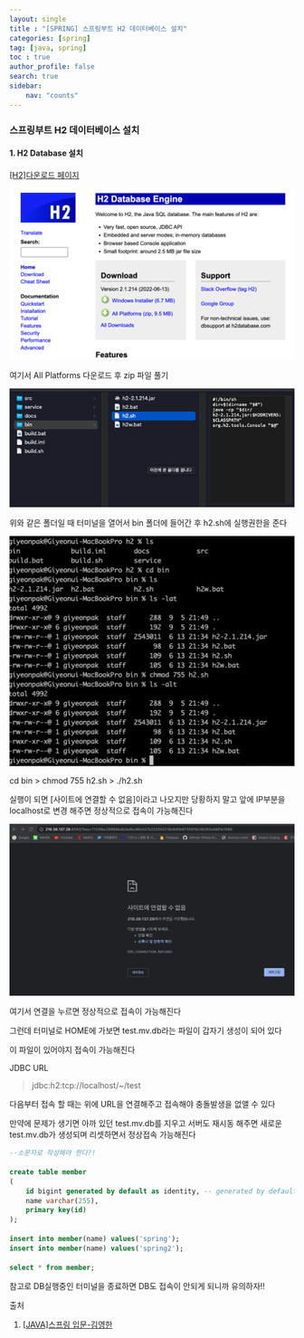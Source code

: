 ```yaml
---
layout: single
title : "[SPRING] 스프링부트 H2 데이터베이스 설치"
categories: [spring]
tag: [java, spring]
toc : true
author_profile: false
search: true
sidebar:
    nav: "counts"
---
```


### 스프링부트 H2 데이터베이스 설치

#### 1. H2 Database 설치

[[H2]다운로드 페이지](https://www.h2database.com/html/main.html)

![img2](../../../images/posts/java/spring/chapter11/1.png)

여기서 All Platforms 다운로드 후 zip 파일 풀기

![img2](../../../images/posts/java/spring/chapter11/2.png)

위와 같은 폴더일 때 터미널을 열어서 bin 폴더에 들어간 후 h2.sh에 실행권한을 준다

![img2](../../../images/posts/java/spring/chapter11/3.png)

cd bin > chmod 755 h2.sh > ./h2.sh

실행이 되면 [사이트에 연결할 수 없음]이라고 나오지만 당황하지 말고 앞에 IP부분을 localhost로 변경 해주면 정상적으로 접속이 가능해진다

![img2](../../../images/posts/java/spring/chapter11/4.png)

여기서 연결을 누르면 정상적으로 접속이 가능해진다

그런데 터미널로 HOME에 가보면 test.mv.db라는 파일이 갑자기 생성이 되어 있다

이 파일이 있어야지 접속이 가능해진다

JDBC URL

> jdbc:h2:tcp://localhost/~/test

다음부터 접속 할 때는 위에 URL을 연결해주고 접속해야 충돌발생을 없앨 수 있다

만약에 문제가 생기면 아까 있던 test.mv.db를 지우고 서버도 재시동 해주면 새로운 test.mv.db가 생성되며 리셋하면서 정상접속 가능해진다

```sql
--소문자로 작성해야 한다?!

create table member
(
    id bigint generated by default as identity, -- generated by default as identity = 여기에 값을 입력하지 않으면 DB가 알아서 값을 채워준다
    name varchar(255),
    primary key(id)
);

insert into member(name) values('spring');
insert into member(name) values('spring2');

select * from member;
```

참고로 DB실행중인 터미널을 종료하면 DB도 접속이 안되게 되니까 유의하자!!




출처 
 1. [[JAVA]스프링 입문-김영한](https://www.inflearn.com/course/%EC%8A%A4%ED%94%84%EB%A7%81-%EC%9E%85%EB%AC%B8-%EC%8A%A4%ED%94%84%EB%A7%81%EB%B6%80%ED%8A%B8/dashboard)


